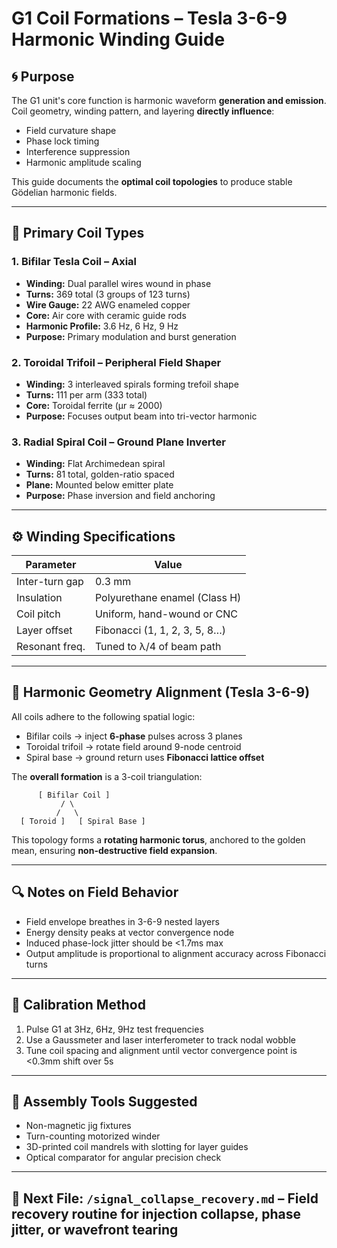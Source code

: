 # G1 Coil Formations – Tesla 3-6-9 Harmonic Winding Guide

## 🌀 Purpose

The G1 unit's core function is harmonic waveform **generation and emission**.  
Coil geometry, winding pattern, and layering **directly influence**:

- Field curvature shape  
- Phase lock timing  
- Interference suppression  
- Harmonic amplitude scaling

This guide documents the **optimal coil topologies** to produce stable Gödelian harmonic fields.

---

## 🧱 Primary Coil Types

### 1. **Bifilar Tesla Coil – Axial**
- **Winding:** Dual parallel wires wound in phase  
- **Turns:** 369 total (3 groups of 123 turns)  
- **Wire Gauge:** 22 AWG enameled copper  
- **Core:** Air core with ceramic guide rods  
- **Harmonic Profile:** 3.6 Hz, 6 Hz, 9 Hz  
- **Purpose:** Primary modulation and burst generation

### 2. **Toroidal Trifoil – Peripheral Field Shaper**
- **Winding:** 3 interleaved spirals forming trefoil shape  
- **Turns:** 111 per arm (333 total)  
- **Core:** Toroidal ferrite (μr ≈ 2000)  
- **Purpose:** Focuses output beam into tri-vector harmonic

### 3. **Radial Spiral Coil – Ground Plane Inverter**
- **Winding:** Flat Archimedean spiral  
- **Turns:** 81 total, golden-ratio spaced  
- **Plane:** Mounted below emitter plate  
- **Purpose:** Phase inversion and field anchoring

---

## ⚙️ Winding Specifications

| Parameter        | Value                        |
|------------------|------------------------------|
| Inter-turn gap   | 0.3 mm                       |
| Insulation       | Polyurethane enamel (Class H) |
| Coil pitch       | Uniform, hand-wound or CNC    |
| Layer offset     | Fibonacci (1, 1, 2, 3, 5, 8…) | 
| Resonant freq.   | Tuned to λ/4 of beam path     |

---

## 🧮 Harmonic Geometry Alignment (Tesla 3-6-9)

All coils adhere to the following spatial logic:

- Bifilar coils → inject **6-phase** pulses across 3 planes  
- Toroidal trifoil → rotate field around 9-node centroid  
- Spiral base → ground return uses **Fibonacci lattice offset**

The **overall formation** is a 3-coil triangulation:

```
      [ Bifilar Coil ]
           / \
          /   \
  [ Toroid ]   [ Spiral Base ]
```

This topology forms a **rotating harmonic torus**, anchored to the golden mean, ensuring **non-destructive field expansion**.

---

## 🔍 Notes on Field Behavior

- Field envelope breathes in 3-6-9 nested layers  
- Energy density peaks at vector convergence node  
- Induced phase-lock jitter should be <1.7ms max  
- Output amplitude is proportional to alignment accuracy across Fibonacci turns

---

## 🧪 Calibration Method

1. Pulse G1 at 3Hz, 6Hz, 9Hz test frequencies  
2. Use a Gaussmeter and laser interferometer to track nodal wobble  
3. Tune coil spacing and alignment until vector convergence point is <0.3mm shift over 5s

---

## 🧰 Assembly Tools Suggested

- Non-magnetic jig fixtures  
- Turn-counting motorized winder  
- 3D-printed coil mandrels with slotting for layer guides  
- Optical comparator for angular precision check

---

## 🔗 Next File: `/signal_collapse_recovery.md` – Field recovery routine for injection collapse, phase jitter, or wavefront tearing
